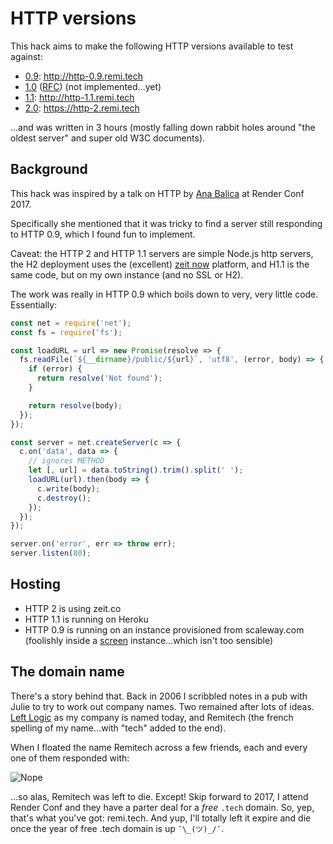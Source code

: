 # HTTP versions

This hack aims to make the following HTTP versions available to test against:

- [0.9](https://www.w3.org/Protocols/HTTP/AsImplemented.html): http://http-0.9.remi.tech
- [1.0](https://www.w3.org/Protocols/HTTP/HTTP2.html) ([RFC](https://tools.ietf.org/html/rfc1945)) (not implemented…yet)
- [1.1](https://tools.ietf.org/html/rfc2616): http://http-1.1.remi.tech
- [2.0](https://tools.ietf.org/html/rfc7540): https://http-2.remi.tech

…and was written in 3 hours (mostly falling down rabbit holes around "the oldest server" and super old W3C documents).

## Background

This hack was inspired by a talk on HTTP by [Ana Balica](https://twitter.com/anabalica/status/847403988551032834) at Render Conf 2017.

Specifically she mentioned that it was tricky to find a server still responding to HTTP 0.9, which I found fun to implement.

Caveat: the HTTP 2 and HTTP 1.1 servers are simple Node.js http servers, the H2 deployment uses the (excellent) [zeit now](https://zeit.co/now) platform, and H1.1 is the same code, but on my own instance (and no SSL or H2).

The work was really in HTTP 0.9 which boils down to very, very little code. Essentially:

```js
const net = require('net');
const fs = require('fs');

const loadURL = url => new Promise(resolve => {
  fs.readFile(`${__dirname}/public/${url}`, 'utf8', (error, body) => {
    if (error) {
      return resolve('Not found');
    }

    return resolve(body);
  });
});

const server = net.createServer(c => {
  c.on('data', data => {
    // ignores METHOD
    let [, url] = data.toString().trim().split(' ');
    loadURL(url).then(body => {
      c.write(body);
      c.destroy();
    });
  });
});

server.on('error', err => throw err);
server.listen(80);
```

## Hosting

- HTTP 2 is using zeit.co
- HTTP 1.1 is running on Heroku
- HTTP 0.9 is running on an instance provisioned from scaleway.com (foolishly inside a [screen](https://remysharp.com/2015/04/27/screen) instance…which isn't too sensible)

## The domain name

There's a story behind that. Back in 2006 I scribbled notes in a pub with Julie to try to work out company names. Two remained after lots of ideas. [Left Logic](https://leftlogic.com) as my company is named today, and Remitech (the french spelling of my name…with "tech" added to the end).

When I floated the name Remitech across a few friends, each and every one of them responded with:

![Nope](http://i.imgur.com/qBsYuX5.gif)

…so alas, Remitech was left to die. Except! Skip forward to 2017, I attend Render Conf and they have a parter deal for a _free_ `.tech` domain. So, yep, that's what you've got: remi.tech. And yup, I'll totally left it expire and die once the year of free .tech domain is up `¯\_(ツ)_/¯`.
